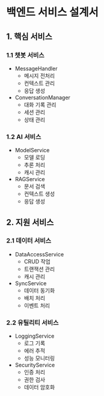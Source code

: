 # 백엔드 서비스 설계서

## 1. 핵심 서비스

### 1.1 챗봇 서비스
- MessageHandler
  - 메시지 전처리
  - 컨텍스트 관리
  - 응답 생성
- ConversationManager
  - 대화 기록 관리
  - 세션 관리
  - 상태 관리

### 1.2 AI 서비스
- ModelService
  - 모델 로딩
  - 추론 처리
  - 캐시 관리
- RAGService
  - 문서 검색
  - 컨텍스트 생성
  - 응답 생성

## 2. 지원 서비스

### 2.1 데이터 서비스
- DataAccessService
  - CRUD 작업
  - 트랜잭션 관리
  - 캐시 관리
- SyncService
  - 데이터 동기화
  - 배치 처리
  - 이벤트 처리

### 2.2 유틸리티 서비스
- LoggingService
  - 로그 기록
  - 에러 추적
  - 성능 모니터링
- SecurityService
  - 인증 처리
  - 권한 검사
  - 데이터 암호화 